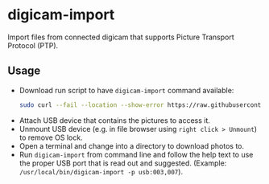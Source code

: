 # digicam-import

Import files from connected digicam that supports Picture Transport Protocol (PTP).

## Usage

- Download run script to have `digicam-import` command available:
  ```bash
  sudo curl --fail --location --show-error https://raw.githubusercontent.com/suckowbiz/digicam-import/master/digicam-import.sh -o /usr/local/bin/digicam-import && sudo chmod +x /usr/local/bin/digicam-import
  ```
- Attach USB device that contains the pictures to access it.
- Unmount USB device (e.g. in file browser using `right click > Unmount`) to remove OS lock.
- Open a terminal and change into a directory to download photos to.
- Run `digicam-import` from command line and follow the help text to use the proper USB port that is read out and suggested. (Example: `/usr/local/bin/digicam-import -p usb:003,007`).
